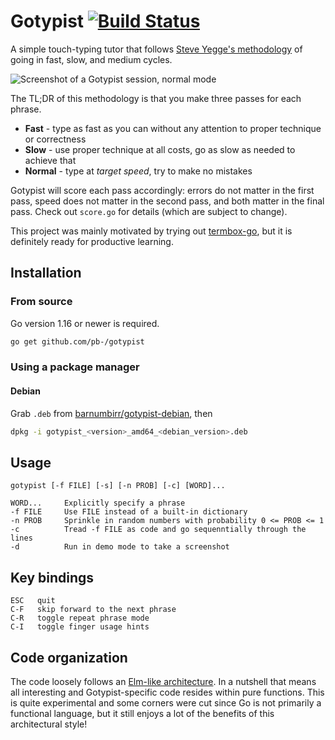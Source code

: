 # Gotypist [![Build Status](https://travis-ci.org/pb-/gotypist.svg?branch=master)](https://travis-ci.org/pb-/gotypist)

A simple touch-typing tutor that follows [Steve Yegge's methodology](http://steve-yegge.blogspot.com/2008/09/programmings-dirtiest-little-secret.html) of going in fast, slow, and medium cycles.

![Screenshot of a Gotypist session, normal mode](screenshot.png)

The TL;DR of this methodology is that you make three passes for each phrase.

 * **Fast** - type as fast as you can without any attention to proper technique or correctness
 * **Slow** - use proper technique at all costs, go as slow as needed to achieve that
 * **Normal** - type at *target speed*, try to make no mistakes

Gotypist will score each pass accordingly: errors do not matter in the first pass, speed does not matter in the second pass, and both matter in the final pass. Check out `score.go` for details (which are subject to change).

This project was mainly motivated by trying out [termbox-go](https://github.com/nsf/termbox-go), but it is definitely ready for productive learning.

## Installation

### From source

Go version 1.16 or newer is required.

```bash
go get github.com/pb-/gotypist
```

### Using a package manager

#### Debian

Grab `.deb` from [barnumbirr/gotypist-debian](https://github.com/barnumbirr/gotypist-debian/releases), then

```bash
dpkg -i gotypist_<version>_amd64_<debian_version>.deb
```

## Usage

    gotypist [-f FILE] [-s] [-n PROB] [-c] [WORD]...

    WORD...     Explicitly specify a phrase
    -f FILE     Use FILE instead of a built-in dictionary
    -n PROB     Sprinkle in random numbers with probability 0 <= PROB <= 1
    -c          Tread -f FILE as code and go sequenntially through the lines
    -d          Run in demo mode to take a screenshot

## Key bindings

    ESC   quit
    C-F   skip forward to the next phrase
    C-R   toggle repeat phrase mode
    C-I   toggle finger usage hints

## Code organization

The code loosely follows an [Elm-like architecture](https://guide.elm-lang.org/architecture/). In a nutshell that means all interesting and Gotypist-specific code resides within pure functions. This is quite experimental and some corners were cut since Go is not primarily a functional language, but it still enjoys a lot of the benefits of this architectural style!
